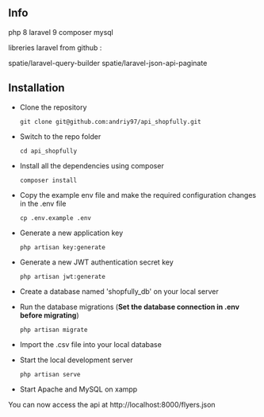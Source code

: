 ## Info
php 8 
laravel 9
composer 
mysql

libreries laravel from github :

spatie/laravel-query-builder
spatie/laravel-json-api-paginate

## Installation 

- Clone the repository

      git clone git@github.com:andriy97/api_shopfully.git

- Switch to the repo folder

      cd api_shopfully

- Install all the dependencies using composer

      composer install

- Copy the example env file and make the required configuration changes in the .env file

      cp .env.example .env

- Generate a new application key

      php artisan key:generate

- Generate a new JWT authentication secret key

      php artisan jwt:generate
    
- Create a database named 'shopfully_db' on your local server 
   

- Run the database migrations (**Set the database connection in .env before migrating**)

      php artisan migrate
    
- Import the .csv file into your local database 
    

- Start the local development server

      php artisan serve

- Start Apache and MySQL on xampp

    
    
You can now access the api at http://localhost:8000/flyers.json
 

